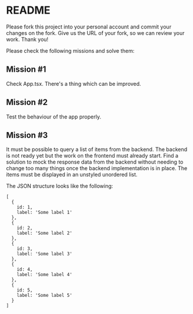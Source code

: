 # README

Please fork this project into your personal account and commit your changes on the fork. Give us the URL of your fork, so we can review your work. Thank you!

Please check the following missions and solve them:

## Mission #1

Check App.tsx. There's a thing which can be improved.

## Mission #2

Test the behaviour of the app properly.

## Mission #3

It must be possible to query a list of items from the backend. The backend is not ready yet but the work on the frontend must already start. Find a solution to mock the response data from the backend without needing to change too many things once the backend implementation is in place.
The items must be displayed in an unstyled unordered list.

The JSON structure looks like the following:
```
[
  {
    id: 1,
    label: 'Some label 1'
  },
  {
    id: 2,
    label: 'Some label 2'
  },
  {
    id: 3,
    label: 'Some label 3'
  },
  {
    id: 4,
    label: 'Some label 4'
  },
  {
    id: 5,
    label: 'Some label 5'
  }
]
```
